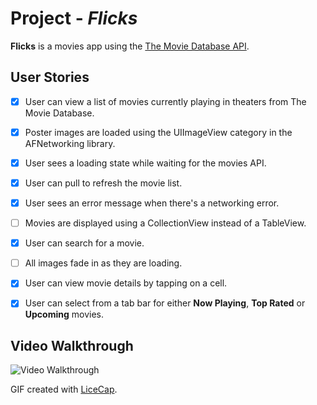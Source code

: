 # Project - *Flicks*

**Flicks** is a movies app using the [The Movie Database API](http://docs.themoviedb.apiary.io/#).

## User Stories

- [x] User can view a list of movies currently playing in theaters from The Movie Database.
- [x] Poster images are loaded using the UIImageView category in the AFNetworking library.
- [x] User sees a loading state while waiting for the movies API.
- [x] User can pull to refresh the movie list.
- [x] User sees an error message when there's a networking error.
- [ ] Movies are displayed using a CollectionView instead of a TableView.
- [x] User can search for a movie.
- [ ] All images fade in as they are loading.
- [x] User can view movie details by tapping on a cell.
- [x] User can select from a tab bar for either **Now Playing**, **Top Rated** or **Upcoming** movies.



## Video Walkthrough 
<img src='http://i.imgur.com/PPp54E4.gif?1' title='Video Walkthrough' width='' alt='Video Walkthrough' />

GIF created with [LiceCap](http://www.cockos.com/licecap/).
